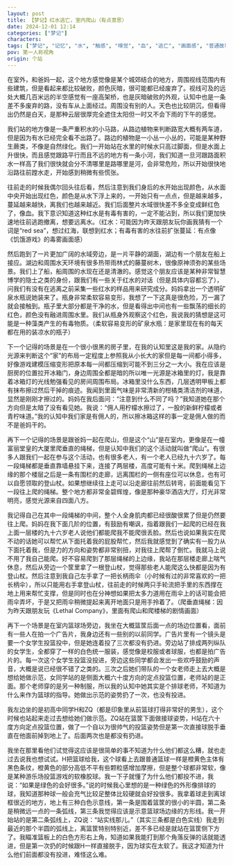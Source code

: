 ```yaml
---
layout: post
title: 【梦记】红水逃亡，室内爬山（有点意思）
date: 2024-12-01 12:14
categories: ["梦记"]
characters: 
tags: ["梦记", "记忆", "水", "触感", "嗅觉", "血", "逃亡", "画面感", "普通故事"]
pov: 第一人称视角
origin: 个站
---
```


在室外，和爸妈一起，这个地方感觉像是某个城郊结合的地方，周围视线范围内有些建筑，但是看起来都比较破败，颜色灰暗，很可能都已经废弃了。视线可及的远处大概几百米远的半空感觉有一座高架桥，也是灰暗破败的外观，认知中也是一条差不多废弃的路，没有车从上面经过。周围没有别的人。天色也比较阴沉，但看得出仍然是白天，是那种云层很厚完全遮住太阳但一时又不会下雨的下午的感觉。

我们站的地方像是一条严重积水的小马路，从路边植物来判断路宽大概有两车道，但是因为有水已经完全看不出路了。路边的植物是一小丛一小丛的，可能是某种野生蕨类，不像是自然绿化。我们一开始站在水里的时候水只高过脚面，但是水面上升很快，而且感觉跟路平行而且不远的地方有一条小河，我们知道一旦河跟路面积水一样高了我们很快就会分不清哪里是路哪里是河，会非常危险，所以开始很快地沿路往前蹚水走，开始感到稍微有些慌张。

往前走的时候我偶尔回头往后看，然后注意到我们身后的水开始出现颜色，从水面中央开始出现红色，颜色是从水下浮上来的，一开始只有一点点，但是越来越多，蔓延越来越快，离我们也越来越近。我们后面整片水域很快差不多全变成鲜红色了，像血。我下意识知道这种红水是有毒有害的，一定不能沾到，所以我们更加快速地往前逃跑撤离，想要远离水。（红水：可能因为昨天跟朋友玩你画我猜有一个词是“red sea”，想过红海，联想到红水；有毒有害的水往前扩张蔓延：有点像《饥饿游戏》的毒雾画面感）

然后跑到了一片更加广阔的水域旁边，是一片平静的湖面，湖边有一个朋友在船上接应。湖边和周围水天环境有很多热带雨林式的藤蔓树木，很像原神须弥的某些场景。我们上了船，船周围的水现在还是清澈的。感觉这个朋友应该是某种非常智慧博学的隐士之类的身份，跟我们有一些关于红水的对话（但是具体内容都忘了），问我们有没有在逃离之前采集一些红水的样品用来研究成分。妈妈拿出一个透明矿泉水瓶说她装来了。瓶身非常柔软容易变形，我想了一下这真是很危险，万一漏了就会接触到。瓶子里大部分都是干净的水，但是看得出中间也有一些飘荡的细长的红色，颜色没有融进周围水里。我们从瓶身外观察这个红色，我说我的猜想是这可能是一种藻类产生的有毒物质。（柔软容易变形的矿泉水瓶：是家里现在有的每天都在用的装凉水的瓶子）

下一个记得的场景是在一个很小很黑的房子里，在我的认知里这是我的家。从隐约光源来判断这个“家”的布局一定程度上参照我从小长大的家但是每一间都小得多，好像游戏建模压缩变形把原本每一间都压缩到可能不到三分之一大小。我在应该是厨房的位置拉开冰箱门，身边周围全都是暗的所以唯一光源是冰箱里的灯，我是靠着冰箱灯的光线勉强看见的房间周围布局。冰箱里没什么东西，几层透明甲板上都有抹布擦过然后干掉的痕迹。我闻到里面气味是非常清新的柑橘类清洁剂的味道，显然是刚刚才擦过的。妈妈在我后面问：“注意到什么不同了吗？”我知道她在那个方向但是太暗了没有看见她。我说：“佣人用柠檬水擦过了，一股的新鲜柠檬或者青柠味道。”我的认知中我们家是有佣人的，所以擦冰箱这样的事一定是佣人做的而不是爸妈干的。

再下一个记得的场景是跟爸妈一起在爬山，但是这个“山”是在室内，更像是在一幢富丽堂皇的大厦里爬垂直的绳梯，但是认知中我们的这个活动就叫做“爬山”。有很多人跟我们一起在参与这个活动，也有很多老人，有一个老人已经九十六岁了。每一段绳梯都是垂直靠墙悬挂下来，连接了两层楼，高度可能有十米。爬到绳梯上边缘的那个楼层之后是一条有围栏的走廊，远离围栏的一侧有座位可以休息，也有可以自愿领取的登山杖。如果想继续往上走可以沿走廊往前然后转弯，前面能看见下一段往上爬的绳梯。整个地方都非常金碧辉煌，像是那种豪华酒店大厅，灯光非常明亮，感觉光源来自四面八方。

我记得自己在其中一段绳梯的中间，整个人全身肌肉都已经很酸很累了但是仍然要往上爬。妈妈在我下面几阶的位置，有鼓励有嘲讽，指着跟我们一起爬的已经在我上面一层楼的九十六岁老人说他们都能爬我不能爬很丢脸。然后也说如果我实在爬不动的话她可以帮忙从下面托着我的屁股帮忙，然后我就感觉到了确实有一股力从下面托着我，但是力的方向和姿势都非常别扭，对我往上爬帮了倒忙。我就马上说不用了我自己能爬。好不容易爬到了那层绳梯的上边缘，我站在那层楼走廊上喘气休息，然后从旁边一个筐里拿了一根登山杖，觉得那些老人能爬这么快都是因为有登山杖。然后注意到我自己左手拿了一把长柄雨伞（小时候有过的非常喜欢的一把长柄伞），所以只能用右手拿登山杖，往前走的时候两只手轮流把手里的东西撑在地上用来帮忙支撑，但是同时也在分神想如果把太多力道用在雨伞上的话可能会把雨伞弄坏，于是又把雨伞稍微提起来离开地面只是用手拎着了。（爬垂直绳梯：因为昨天跟朋友玩《Lethal Company》，里面有爬山和爬楼梯的剧情画面）

再下一个场景是在室内篮球场旁边，我坐在大概篮筐后面一点的场边位置看，面前有一些人在拍一个广告片，我身边还有一些别的以前同学。广告片里有一个镜头是要一个女学生投篮投中，但是她连着投了三次都没有扔进。旁边站了排成两列纵队的女学生，全都穿了一样的白色统一服装，感觉像是校服或者球服，也都是拍广告片的。每一次这个女学生投篮没投进，旁边这些同学都会发出一些欢呼鼓励的声音，大概是说已经很不错了之类的。三次之后她们带队的一个女老师走上去大概是想给她做示范，女同学站的是侧面大概六十度方向的定点投篮位置，老师站的是正面。那个老师穿的是另一种制服，所以我的认知中她其实是个排球老师，不知道为什么来作为篮球的指导。她做出示范的姿势扔了一次，也没有投进。

我左边坐的是初高中同学H和ZQ（都是印象里从前篮球打得非常好的男生），这个时候也站起来走过去想给她们做示范。ZQ站在篮筐下面做接球姿势，H站在六十度方向定点投篮位置，做了一个自以为很帅气的投篮姿势但是第一次直接球脱手垂直在他面前掉到地上了。后面两次也是都没有扔进。

我坐在那里看他们试觉得这应该是很简单的事不知道为什么他们都这么糟，就也走过去说我也想试试。H把篮球给我，这个球看上去跟普通篮球一样是橙黄色主体有黑色条纹，橙黄色的部分高低不平有些颗粒感增加摩擦，但是整个球都非常软，像是某种游乐场投篮游戏的软橡胶球。我一下子就懂了为什么他们都投不进，我说：“如果是绿色的会好很多。”说的时候我心里想的是一种绿色的外形像排球的球，我知道那种球一般会充气比较足整体比较硬就会好投很多。我拿着球走到离球框很近的地方，地上有三种白色示意线，第一条是围着篮筐的很小的半圆，第二条是稍微远一点的一条弧线，第三条我觉得应该是示意篮球场边缘的方形线。我一开始站的是第二条弧线上，ZQ说：“站实线那儿。”（其实三条都是白色实线）我走到最近的那个半圆的弧线上，离篮筐特别特别近，差不多已经是就站在篮筐侧下方了。我瞄准篮板上的白色方形右上角，知道如果我能打到那个角落反弹的话就能透进，但是第一次扔的时候跟H一样直接脱手，因为球实在太软了。我这才知道为什么他们前面都没有投进，难怪这么难。
